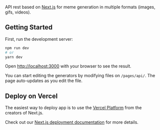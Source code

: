 API rest based on [Next.js](https://nextjs.org/) for meme generation in multiple formats (images, gifs, videos).

## Getting Started

First, run the development server:

```bash
npm run dev
# or
yarn dev
```

Open [http://localhost:3000](http://localhost:3000) with your browser to see the result.

You can start editing the generators by modifying files on `/pages/api/`. The page auto-updates as you edit the file.

## Deploy on Vercel

The easiest way to deploy app is to use the [Vercel Platform](https://vercel.com/import?utm_medium=default-template&filter=next.js&utm_source=create-next-app&utm_campaign=create-next-app-readme) from the creators of Next.js.

Check out our [Next.js deployment documentation](https://nextjs.org/docs/deployment) for more details.
